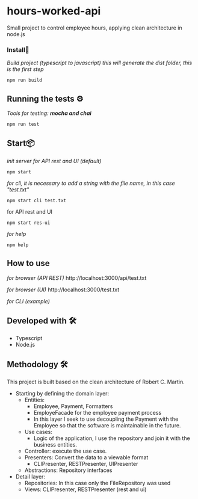 
# hours-worked-api
Small project to control employee hours, applying clean architecture in node.js

### Install🔧

*Build project (typescript to javascript)*
*this will generate the dist folder, this is the first step*

    npm run build

## Running the tests ⚙️
*Tools for testing: **mocha and chai***

    npm run test
  
## Start📦

*init server for API rest  and UI (default)* 

    npm start  

*for cli, it is necessary to add a string with the file name, in this case "test.txt"*
    
    npm start cli test.txt
for API rest and UI

    npm start res-ui

*for help*

    npm help

## How to use
*for browser (API REST)*
  http://localhost:3000/api/test.txt


  
*for browser (UI)*
http://localhost:3000/test.txt

*for CLI (example)*
## Developed with 🛠️
 - Typescript
 - Node.js
## Methodology 🛠️
This project is built based on the clean architecture of Robert C. Martin.  
 - Starting by defining the domain layer:
	 - Entities:
		 - Employee, Payment, Formatters  
		 - EmployeFacade for the employee payment process  
		 - In this layer I seek to use decoupling the Payment with the Employee so that the software is maintainable in the future.  
	- Use cases:  
		- Logic of the application, I use the repository and join it with the business entities.  
	- Controller:  execute the use case.  
	- Presenters:  Convert the data to a viewable format  
		- CLIPresenter, RESTPresenter, UIPresenter  
	- Abstractions: Repository interfaces  
- Detail layer:  
	- Repositories:  In this case only the FileRepository was used  
	- Views:  CLIPresenter, RESTPresenter (rest and ui)